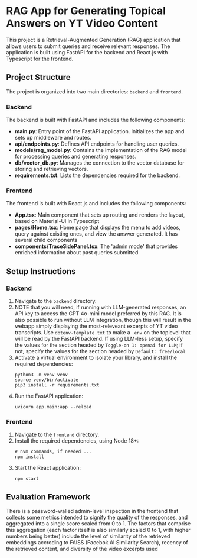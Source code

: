 # RAG App for Generating Topical Answers on YT Video Content

This project is a Retrieval-Augmented Generation (RAG) application that allows users to submit queries and receive relevant responses. The application is built using FastAPI for the backend and React.js with Typescript for the frontend.

## Project Structure

The project is organized into two main directories: `backend` and `frontend`.

### Backend

The backend is built with FastAPI and includes the following components:

- **main.py**: Entry point of the FastAPI application. Initializes the app and sets up middleware and routes.
- **api/endpoints.py**: Defines API endpoints for handling user queries.
- **models/rag_model.py**: Contains the implementation of the RAG model for processing queries and generating responses.
- **db/vector_db.py**: Manages the connection to the vector database for storing and retrieving vectors.
- **requirements.txt**: Lists the dependencies required for the backend.

### Frontend

The frontend is built with React.js and includes the following components:

- **App.tsx**: Main component that sets up routing and renders the layout, based on Material-UI in Typescript
- **pages/Home.tsx**: Home page that displays the menu to add videos, query against existing ones, and view the answer generated. It has several child components
- **components/TraceSidePanel.tsx**: The 'admin mode' that provides enriched information about past queries submitted


## Setup Instructions

### Backend

1. Navigate to the `backend` directory.
2. NOTE that you will need, if running with LLM-generated responses, an API key to access the GPT 4o-mini model preferred by this RAG. It is also possible to run without LLM integration, though this will result in the webapp simply displaying the most-releveant excerpts of YT video transcripts. Use `dotenv-template.txt` to make a `.env` on the toplevel that will be read by the FastAPI backend. If using LLM-less setup, specify the values for the section headed by `Toggle-on 1: openai for LLM`; if not, specify the values for the section headed by `Default: free/local`
3. Activate a virtual environment to isolate your library, and install the required dependencies:
   ```
   python3 -m venv venv
   source venv/bin/activate
   pip3 install -r requirements.txt
   ```
4. Run the FastAPI application:
   ```
   uvicorn app.main:app --reload
   ```

### Frontend

1. Navigate to the `frontend` directory.
2. Install the required dependencies, using Node 18+:
   ```
   # nvm commands, if needed ...
   npm install
   ```
3. Start the React application:
   ```
   npm start
   ```

## Evaluation Framework

There is a password-walled admin-level inspection in the frontend that collects some metrics intended to signify the quality of the responses, and aggregated into a single score scaled from 0 to 1. The factors that comprise this aggregation (each factor itself is also similarly scaled 0 to 1, with higher numbers being better) include the level of similarity of the retrieved embeddings accroding to FAISS (Facebok AI Similarity Search), recency of the retrieved content, and diversity of the video excerpts used
